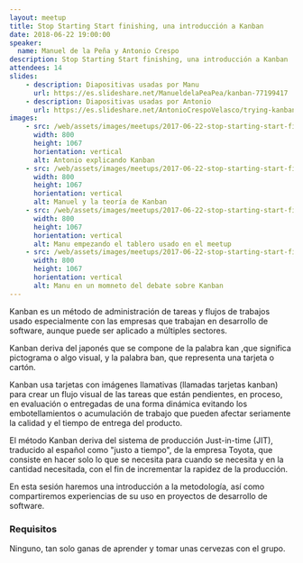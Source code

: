 ```yaml
---
layout: meetup
title: Stop Starting Start finishing, una introducción a Kanban
date: 2018-06-22 19:00:00
speaker:
  name: Manuel de la Peña y Antonio Crespo
description: Stop Starting Start finishing, una introducción a Kanban
attendees: 14
slides: 
    - description: Diapositivas usadas por Manu
      url: https://es.slideshare.net/ManueldelaPeaPea/kanban-77199417
    - description: Diapositivas usadas por Antonio
      url: https://es.slideshare.net/AntonioCrespoVelasco/trying-kanban-77197121
images:
    - src: /web/assets/images/meetups/2017-06-22-stop-starting-start-finishing-una-introduccion-a-kanban/antonio.jpeg
      width: 800
      height: 1067
      horientation: vertical
      alt: Antonio explicando Kanban
    - src: /web/assets/images/meetups/2017-06-22-stop-starting-start-finishing-una-introduccion-a-kanban/manu-teoria-kanban.jpeg
      width: 800
      height: 1067
      horientation: vertical
      alt: Manuel y la teoría de Kanban
    - src: /web/assets/images/meetups/2017-06-22-stop-starting-start-finishing-una-introduccion-a-kanban/manu-empezando-tablero.jpeg
      width: 800
      height: 1067
      horientation: vertical
      alt: Manu empezando el tablero usado en el meetup
    - src: /web/assets/images/meetups/2017-06-22-stop-starting-start-finishing-una-introduccion-a-kanban/manu-debate.jpeg
      width: 800
      height: 1067
      horientation: vertical
      alt: Manu en un momneto del debate sobre Kanban
---
```


 Kanban es un método de administración de tareas y flujos de trabajos usado especialmente con las empresas que trabajan en desarrollo de software, aunque puede ser aplicado a múltiples sectores.

Kanban deriva del japonés que se compone de la palabra kan ,que significa pictograma o algo visual, y la palabra ban, que representa una tarjeta o cartón.

Kanban usa tarjetas con imágenes llamativas (llamadas tarjetas kanban) para crear un flujo visual de las tareas que están pendientes, en proceso, en evaluación o entregadas de una forma dinámica evitando los embotellamientos o acumulación de trabajo que pueden afectar seriamente la calidad y el tiempo de entrega del producto.

El método Kanban deriva del sistema de producción Just-in-time (JIT), traducido al español como "justo a tiempo", de la empresa Toyota, que consiste en hacer solo lo que se necesita para cuando se necesita y en la cantidad necesitada, con el fin de incrementar la rapidez de la producción.

En esta sesión haremos una introducción a la metodología, así como compartiremos experiencias de su uso en proyectos de desarrollo de software.

### Requisitos

Ninguno, tan solo ganas de aprender y tomar unas cervezas con el grupo.
